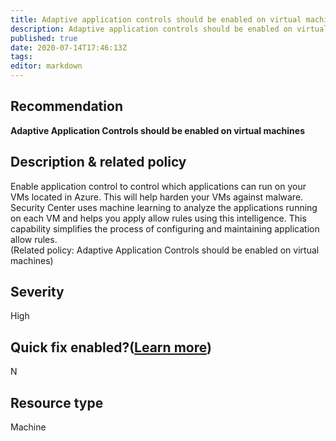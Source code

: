 ```yaml
---
title: Adaptive application controls should be enabled on virtual machines
description: Adaptive application controls should be enabled on virtual machines
published: true
date: 2020-07-14T17:46:13Z
tags:
editor: markdown
---
```


## Recommendation
**Adaptive Application Controls should be enabled on virtual machines**

## Description & related policy
Enable application control to control which applications can run on your VMs located in Azure. This will help harden your VMs against malware. Security Center uses machine learning to analyze the applications running on each VM and helps you apply allow rules using this intelligence. This capability simplifies the process of configuring and maintaining application allow rules.<br>(Related policy: Adaptive Application Controls should be enabled on virtual machines)

## Severity
High

## Quick fix enabled?([Learn more](https://docs.microsoft.com/azure/security-center/security-center-remediate-recommendations#recommendations-with-quick-fix-remediation))
N

## Resource type
Machine




